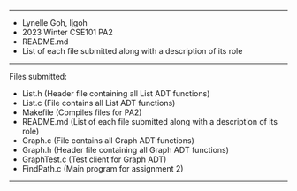 ********************************************************************************* 
* Lynelle Goh, ljgoh <br>
* 2023 Winter CSE101 PA2 <br>
* README.md <br>
* List of each file submitted along with a description of its role <br>
*********************************************************************************
Files submitted: <br>
- List.h (Header file containing all List ADT functions) <br>
- List.c (File contains all List ADT functions) <br>
- Makefile (Compiles files for PA2) <br>
- README.md (List of each file submitted along with a description of its role) <br>
- Graph.c (File contains all Graph ADT functions) <br>
- Graph.h (Header file containing all Graph ADT functions) <br>
- GraphTest.c (Test client for Graph ADT) <br>
- FindPath.c (Main program for assignment 2) <br>
*********************************************************************************